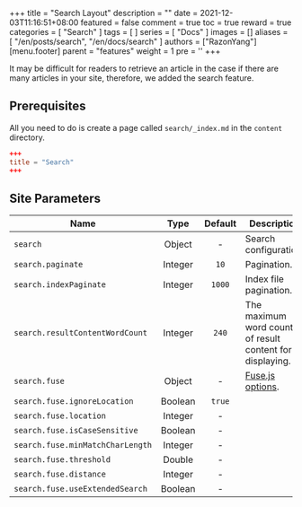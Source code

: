 +++
title = "Search Layout"
description = ""
date = 2021-12-03T11:16:51+08:00
featured = false
comment = true
toc = true
reward = true
categories = [
  "Search"
]
tags = [
]
series = [
  "Docs"
]
images = []
aliases = [
  "/en/posts/search",
  "/en/docs/search"
]
authors = ["RazonYang"]
[menu.footer]
  parent = "features"
  weight = 1
  pre = '<i class="fas fa-fw fa-search me-1"></i>'
+++

It may be difficult for readers to retrieve an article in the case if there are many articles in your site, therefore, we added the search feature.

<!--more-->

## Prerequisites

All you need to do is create a page called `search/_index.md` in the `content` directory.

```toml
+++
title = "Search"
+++
```

## Site Parameters

| Name | Type | Default | Description
|---|:-:|:-:|---
| `search` | Object | - | Search configuration.
| `search.paginate` | Integer | `10` | Pagination.
| `search.indexPaginate` | Integer | `1000` | Index file pagination.
| `search.resultContentWordCount` | Integer | `240` | The maximum word count of result content for displaying.
| `search.fuse` | Object | - | [Fuse.js options](https://fusejs.io/api/options.html).
| `search.fuse.ignoreLocation` | Boolean | `true` |
| `search.fuse.location` | Integer | - |
| `search.fuse.isCaseSensitive` | Boolean | - |
| `search.fuse.minMatchCharLength` | Integer | - |
| `search.fuse.threshold` | Double | - |
| `search.fuse.distance` | Integer | - |
| `search.fuse.useExtendedSearch` | Boolean | - |

